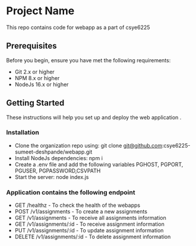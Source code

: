 # Project Name
This repo contains code for webapp as a part of csye6225

 

## Prerequisites
Before you begin, ensure you have met the following requirements:
- Git 2.x or higher
- NPM 8.x or higher
- NodeJs 16.x or higher

 

## Getting Started
These instructions will help you set up and deploy the web application .

 

### Installation
- Clone the organization repo using: git clone git@github.com:csye6225-sumeet-deshpande/webapp.git
- Install NodeJs dependencies: npm i
- Create a .env file and add the following variables PGHOST, PGPORT, PGUSER, PGPASSWORD,CSVPATH
- Start the server: node index.js

 

### Application contains the following endpoint
- GET /healthz - To check the health of the webapps
- POST /v1/assignments - To create a new assignments
- GET /v1/assignments - To receive all assignments information
- GET /v1/assignments/:id - To receive assignment information
- PUT /v1/assignments/:id - To update assignment information
- DELETE /v1/assignments/:id - To delete assignment information
